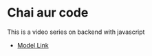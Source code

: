 # Chai aur code

This is a video series on backend with javascript
- [Model Link](https://app.eraser.io/workspace/YtPqZ1VogxGy1jzIDkzj)